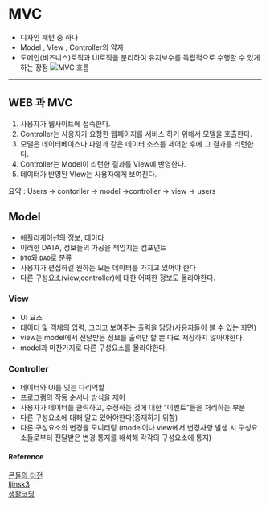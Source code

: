 # MVC
* 디자인 패턴 중 하나  
* Model , VIew , Controller의 약자
* 도메인(비즈니스)로직과 UI로직을 분리하여 유지보수를 독립적으로 수행할 수 있게 하는 장점
![MVC 흐름](https://mblogthumb-phinf.pstatic.net/MjAxNzAzMjVfMjUw/MDAxNDkwNDM4NzI4MTIy.4ZtITJJKJW_Nj1gKST0BhKMAzqmMaYIj9PobYJMFD4Ig.xTHT-0qyRKXsA4nZ2xKPNeCxeU2-tLIc-4oyrWq5WBgg.PNG.jhc9639/mvc_role_diagram.png?type=w800)
***

## WEB 과 MVC
1. 사용자가 웹사이트에 접속한다. 
2. Controller는 사용자가 요청한 웹페이지를 서비스 하기 위해서 모델을 호출한다. 
3. 모델은 데이터베이스나 파일과 같은 데이터 소스를 제어한 후에 그 결과를 리턴한다.
4. Controller는 Model이 리턴한 결과를 View에 반영한다. 
5. 데이터가 반영된 VIew는 사용자에게 보여진다. 

요약 : Users -> contorller -> model ->controller -> view -> users

## Model
* 애플리케이션의 정보, 데이타
* 이러한 DATA, 정보들의 가공을 책임지는 컴포넌트
* ``DTO``와 ``DAO``로 분류
* 사용자가 편집하길 원하는 모든 데이터를 가지고 있어야 한다
* 다른 구성요소(view,controller)에 대한 어떠한 정보도 몰라야한다.

### View
* UI 요소
* 데이터 및 객체의 입력, 그리고 보여주는 출력을 담당(사용자들이 볼 수 있는 화면)
* view는 model에서 전달받은 정보를 출력만 할 뿐 따로 저장하지 않아야한다.
* model과 마찬가지로 다른 구성요소를 몰라야한다.

### Controller
* 데이터와 UI를 잇는 다리역할
* 프로그램의 작동 순서나 방식을 제어
* 사용자가 데이터를 클릭하고, 수정하는 것에 대한 "이벤트"들을 처리하는 부분
* 다른 구성요소에 대해 알고 있어야한다(중재하기 위함)
* 다른 구성요소의 변경을 모니터링 (model이나 view에서 변경사항 발생 시 구성요소들로부터 전달받은 변경 통지를 해석해 각각의 구성요소에 통지)


#### Reference
[큰돌의 터전](https://m.blog.naver.com/jhc9639/220967034588)  
[ljinsk3](https://velog.io/@ljinsk3/MVC-%ED%8C%A8%ED%84%B4)  
[생활코딩](https://opentutorials.org/course/697/3828)